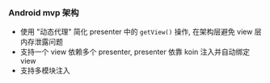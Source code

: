 ### Android mvp 架构
- 使用 "动态代理" 简化 presenter 中的 `getView()` 操作, 在架构层避免 view 层内存泄露问题
- 支持一个 view 依赖多个 presenter, presenter 依靠 koin 注入并自动绑定 view
- 支持多模块注入
